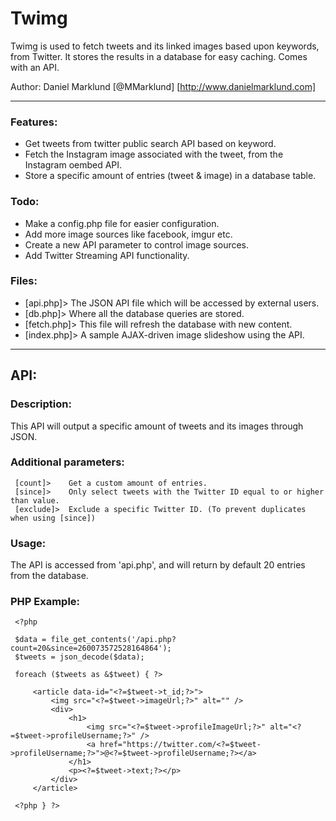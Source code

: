 # Twimg

Twimg is used to fetch tweets and its linked images based upon keywords, from Twitter. It stores the results in a database for easy caching. Comes with an API.

Author: Daniel Marklund [@MMarklund] [http://www.danielmarklund.com]

------------------------------

### Features:

* Get tweets from twitter public search API based on keyword.
* Fetch the Instagram image associated with the tweet, from the Instagram oembed API.
* Store a specific amount of entries (tweet & image) in a database table.

### Todo:

* Make a config.php file for easier configuration.
* Add more image sources like facebook, imgur etc.
* Create a new API parameter to control image sources.
* Add Twitter Streaming API functionality.

### Files:

* [api.php]>    The JSON API file which will be accessed by external users.
* [db.php]>     Where all the database queries are stored.
* [fetch.php]>  This file will refresh the database with new content.
* [index.php]>  A sample AJAX-driven image slideshow using the API.

------------------------------

## API:

### Description:

This API will output a specific amount of tweets and its images through JSON.

### Additional parameters:

     [count]>    Get a custom amount of entries.
     [since]>    Only select tweets with the Twitter ID equal to or higher than value.
     [exclude]>  Exclude a specific Twitter ID. (To prevent duplicates when using [since])

### Usage:

The API is accessed from 'api.php', and will return by default 20 entries from the database.

### PHP Example:

     <?php

     $data = file_get_contents('/api.php?count=20&since=260073572528164864');
     $tweets = json_decode($data);

     foreach ($tweets as &$tweet) { ?>

         <article data-id="<?=$tweet->t_id;?>">
             <img src="<?=$tweet->imageUrl;?>" alt="" />
             <div>
                 <h1>
                     <img src="<?=$tweet->profileImageUrl;?>" alt="<?=$tweet->profileUsername;?>" />
                     <a href="https://twitter.com/<?=$tweet->profileUsername;?>">@<?=$tweet->profileUsername;?></a>
                 </h1>
                 <p><?=$tweet->text;?></p>
             </div>
         </article>
     
     <?php } ?>